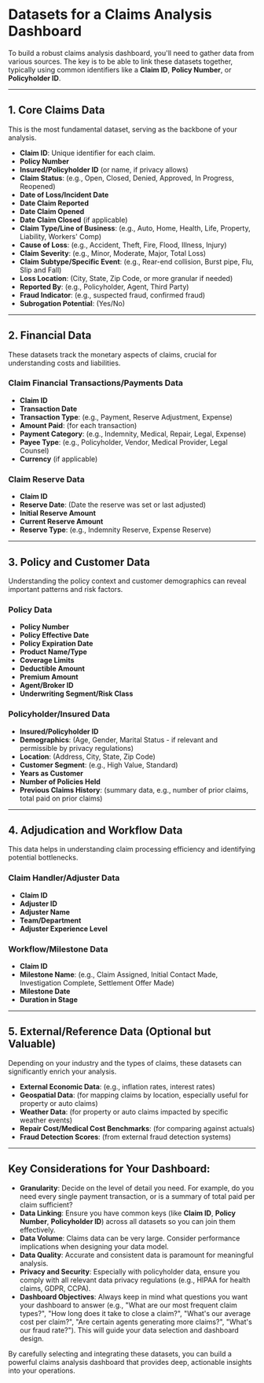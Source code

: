 # Datasets for a Claims Analysis Dashboard

To build a robust claims analysis dashboard, you'll need to gather data from various sources. The key is to be able to link these datasets together, typically using common identifiers like a **Claim ID**, **Policy Number**, or **Policyholder ID**.

---

## 1. Core Claims Data

This is the most fundamental dataset, serving as the backbone of your analysis.

* **Claim ID**: Unique identifier for each claim.
* **Policy Number**
* **Insured/Policyholder ID** (or name, if privacy allows)
* **Claim Status**: (e.g., Open, Closed, Denied, Approved, In Progress, Reopened)
* **Date of Loss/Incident Date**
* **Date Claim Reported**
* **Date Claim Opened**
* **Date Claim Closed** (if applicable)
* **Claim Type/Line of Business**: (e.g., Auto, Home, Health, Life, Property, Liability, Workers' Comp)
* **Cause of Loss**: (e.g., Accident, Theft, Fire, Flood, Illness, Injury)
* **Claim Severity**: (e.g., Minor, Moderate, Major, Total Loss)
* **Claim Subtype/Specific Event**: (e.g., Rear-end collision, Burst pipe, Flu, Slip and Fall)
* **Loss Location**: (City, State, Zip Code, or more granular if needed)
* **Reported By**: (e.g., Policyholder, Agent, Third Party)
* **Fraud Indicator**: (e.g., suspected fraud, confirmed fraud)
* **Subrogation Potential**: (Yes/No)

---

## 2. Financial Data

These datasets track the monetary aspects of claims, crucial for understanding costs and liabilities.

### Claim Financial Transactions/Payments Data

* **Claim ID**
* **Transaction Date**
* **Transaction Type**: (e.g., Payment, Reserve Adjustment, Expense)
* **Amount Paid**: (for each transaction)
* **Payment Category**: (e.g., Indemnity, Medical, Repair, Legal, Expense)
* **Payee Type**: (e.g., Policyholder, Vendor, Medical Provider, Legal Counsel)
* **Currency** (if applicable)

### Claim Reserve Data

* **Claim ID**
* **Reserve Date**: (Date the reserve was set or last adjusted)
* **Initial Reserve Amount**
* **Current Reserve Amount**
* **Reserve Type**: (e.g., Indemnity Reserve, Expense Reserve)

---

## 3. Policy and Customer Data

Understanding the policy context and customer demographics can reveal important patterns and risk factors.

### Policy Data

* **Policy Number**
* **Policy Effective Date**
* **Policy Expiration Date**
* **Product Name/Type**
* **Coverage Limits**
* **Deductible Amount**
* **Premium Amount**
* **Agent/Broker ID**
* **Underwriting Segment/Risk Class**

### Policyholder/Insured Data

* **Insured/Policyholder ID**
* **Demographics**: (Age, Gender, Marital Status - if relevant and permissible by privacy regulations)
* **Location**: (Address, City, State, Zip Code)
* **Customer Segment**: (e.g., High Value, Standard)
* **Years as Customer**
* **Number of Policies Held**
* **Previous Claims History**: (summary data, e.g., number of prior claims, total paid on prior claims)

---

## 4. Adjudication and Workflow Data

This data helps in understanding claim processing efficiency and identifying potential bottlenecks.

### Claim Handler/Adjuster Data

* **Claim ID**
* **Adjuster ID**
* **Adjuster Name**
* **Team/Department**
* **Adjuster Experience Level**

### Workflow/Milestone Data

* **Claim ID**
* **Milestone Name**: (e.g., Claim Assigned, Initial Contact Made, Investigation Complete, Settlement Offer Made)
* **Milestone Date**
* **Duration in Stage**

---

## 5. External/Reference Data (Optional but Valuable)

Depending on your industry and the types of claims, these datasets can significantly enrich your analysis.

* **External Economic Data**: (e.g., inflation rates, interest rates)
* **Geospatial Data**: (for mapping claims by location, especially useful for property or auto claims)
* **Weather Data**: (for property or auto claims impacted by specific weather events)
* **Repair Cost/Medical Cost Benchmarks**: (for comparing against actuals)
* **Fraud Detection Scores**: (from external fraud detection systems)

---

## Key Considerations for Your Dashboard:

* **Granularity**: Decide on the level of detail you need. For example, do you need every single payment transaction, or is a summary of total paid per claim sufficient?
* **Data Linking**: Ensure you have common keys (like **Claim ID**, **Policy Number**, **Policyholder ID**) across all datasets so you can join them effectively.
* **Data Volume**: Claims data can be very large. Consider performance implications when designing your data model.
* **Data Quality**: Accurate and consistent data is paramount for meaningful analysis.
* **Privacy and Security**: Especially with policyholder data, ensure you comply with all relevant data privacy regulations (e.g., HIPAA for health claims, GDPR, CCPA).
* **Dashboard Objectives**: Always keep in mind what questions you want your dashboard to answer (e.g., "What are our most frequent claim types?", "How long does it take to close a claim?", "What's our average cost per claim?", "Are certain agents generating more claims?", "What's our fraud rate?"). This will guide your data selection and dashboard design.

By carefully selecting and integrating these datasets, you can build a powerful claims analysis dashboard that provides deep, actionable insights into your operations.